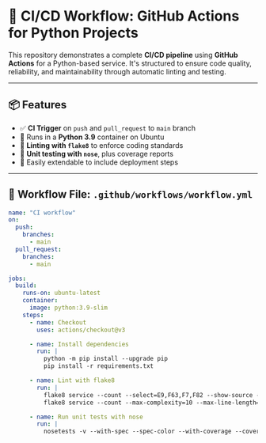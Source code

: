 # 🚀 CI/CD Workflow: GitHub Actions for Python Projects

This repository demonstrates a complete **CI/CD pipeline** using **GitHub Actions** for a Python-based service. It's structured to ensure code quality, reliability, and maintainability through automatic linting and testing.

---

## 📦 Features

- ✅ **CI Trigger** on `push` and `pull_request` to `main` branch
- 🐍 Runs in a **Python 3.9** container on Ubuntu
- 🧹 **Linting with `flake8`** to enforce coding standards
- 🧪 **Unit testing with `nose`**, plus coverage reports
- 📄 Easily extendable to include deployment steps

---

## 🔧 Workflow File: `.github/workflows/workflow.yml`

```yaml
name: "CI workflow"
on:
  push:
    branches:
      - main
  pull_request:
    branches:
      - main

jobs:
  build:
    runs-on: ubuntu-latest
    container:
      image: python:3.9-slim
    steps:
      - name: Checkout
        uses: actions/checkout@v3

      - name: Install dependencies
        run: |
          python -m pip install --upgrade pip
          pip install -r requirements.txt

      - name: Lint with flake8
        run: |
          flake8 service --count --select=E9,F63,F7,F82 --show-source --statistics
          flake8 service --count --max-complexity=10 --max-line-length=127 --statistics

      - name: Run unit tests with nose
        run: |
          nosetests -v --with-spec --spec-color --with-coverage --cover-package=app

